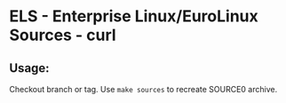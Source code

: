 # ELS - Enterprise Linux/EuroLinux Sources - curl
 
## Usage:
  Checkout branch or tag. Use `make sources` to recreate  SOURCE0 archive.
